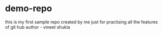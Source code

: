 # demo-repo
this is my first sample repo created by me just for practising all the features of git hub
author - vineet shukla
